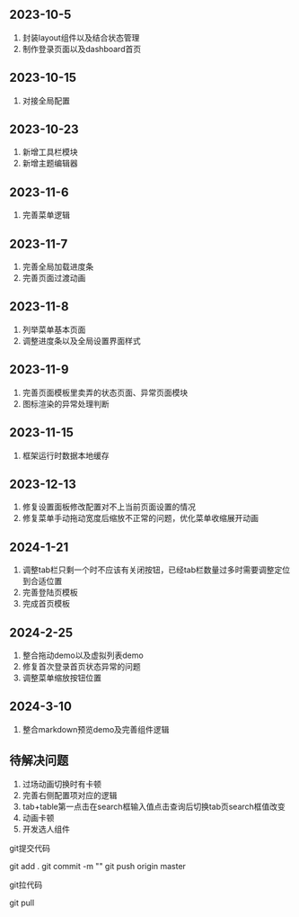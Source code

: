 ## 2023-10-5

1. 封装layout组件以及结合状态管理
2. 制作登录页面以及dashboard首页

## 2023-10-15

1. 对接全局配置

## 2023-10-23

1. 新增工具栏模块
2. 新增主题编辑器

## 2023-11-6

1. 完善菜单逻辑

## 2023-11-7

1. 完善全局加载进度条
2. 完善页面过渡动画

## 2023-11-8

1. 列举菜单基本页面
2. 调整进度条以及全局设置界面样式

## 2023-11-9

1. 完善页面模板里卖弄的状态页面、异常页面模块
2. 图标渲染的异常处理判断

## 2023-11-15

1. 框架运行时数据本地缓存

## 2023-12-13

1. 修复设置面板修改配置对不上当前页面设置的情况
2. 修复菜单手动拖动宽度后缩放不正常的问题，优化菜单收缩展开动画

## 2024-1-21

1. 调整tab栏只剩一个时不应该有关闭按钮，已经tab栏数量过多时需要调整定位到合适位置
2. 完善登陆页模板
3. 完成首页模板

## 2024-2-25

1. 整合拖动demo以及虚拟列表demo
2. 修复首次登录首页状态异常的问题
3. 调整菜单缩放按钮位置

## 2024-3-10

1. 整合markdown预览demo及完善组件逻辑


## 待解决问题

1. 过场动画切换时有卡顿
3. 完善右侧配置项对应的逻辑
4. tab+table第一点击在search框输入值点击查询后切换tab页search框值改变
5. 动画卡顿
6. 开发选人组件

git提交代码

git add .
git commit -m ""
git push origin master

git拉代码

git pull
